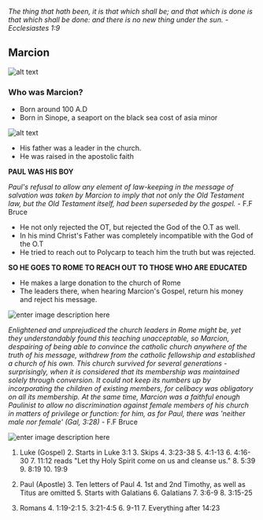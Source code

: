 

*The thing that hath been, it is that which shall be; and that which is done is that which shall be done: and there is no new thing under the sun. - Ecclesiastes 1:9*

## Marcion
![alt text](https://postbarthian.com/wp-content/uploads/2015/01/640px-Byzantinischer_Maler_des_10._Jahrhunderts_001.jpg)

### Who was Marcion?

 - Born around 100 A.D
 - Born in Sinope, a seaport on the black sea cost of asia minor

![alt text](https://110101-313254-raikfcquaxqncofqfm.stackpathdns.com/wp-content/uploads/2016/10/anatolia500ad.jpg)

 - His father was a leader in the church.
 - He was raised in the apostolic faith

**PAUL WAS HIS BOY**

*Paul's refusal to allow any element of law-keeping in the message of salvation was taken by Marcion to imply that not only the Old Testament law, but the Old Testament itself, had been superseded by the gospel.* - F.F Bruce

 - He not only rejected the OT, but rejected the God of the O.T as well.
 - In his mind Christ's Father was completely incompatible with the God of the O.T
 - He tried to reach out to Polycarp to teach him the truth but was rejected.

**SO HE GOES TO ROME TO REACH OUT TO THOSE WHO ARE EDUCATED**

- He makes a large donation to the church of Rome
- The leaders there, when hearing Marcion's Gospel, return his money and reject his message.

![enter image description here](https://i.ytimg.com/vi/ZlEcKCm3gbE/maxresdefault.jpg)

*Enlightened and unprejudiced the church leaders in Rome might be, yet they understandably found this teaching unacceptable, so Marcion, despairing of being able to convince the catholic church anywhere of the truth of his message, withdrew from the catholic fellowship and established a church of his own. This church survived for several generations - surprisingly, when it is considered that its membership was maintained solely through conversion. It could not keep its numbers up by incorporating the children of existing members, for celibacy was obligatory on all its membership. At the same time, Marcion was a faithful enough Paulinist to allow no discrimination against female members of his church in matters of privilege or function: for him, as for Paul, there was 'neither male nor female' (Gal, 3:28)* - F.F Bruce

![enter image description here](https://image.shutterstock.com/image-illustration/omissions-gold-text-on-black-260nw-529116265.jpg)

1. Luke (Gospel)
	2. Starts in Luke 3:1
	3. Skips 
		4. 3:23-38
		5. 4:1-13
		6. 4:16-30
		7. 11:12 reads "Let thy Holy Spirit come on us and cleanse us."
		8. 5:39
		9. 8:19
		10. 19:9

2. Paul (Apostle)
	3. Ten letters of Paul
	4. 1st and 2nd Timothy, as well as Titus are omitted
	5. Starts with Galatians
	6. Galatians
		7. 3:6-9
		8. 3:15-25
3. Romans
	4. 1:19-2:1
	5. 3:21-4:5
	6. 9-11
	7. Everything after 14:23
		
		
		 
